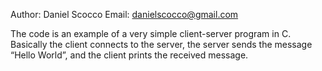 Author: Daniel Scocco
Email: danielscocco@gmail.com

The code is an example of a very simple client-server program in C. Basically the client connects to the server, the server sends the message “Hello World”, and the client prints the received message.
